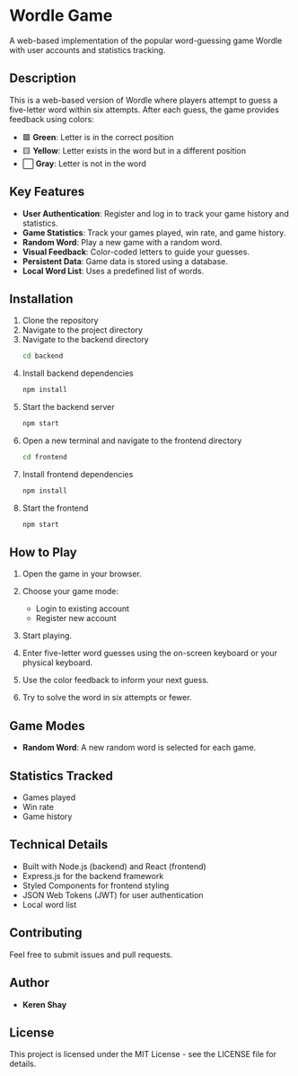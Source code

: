 # Wordle Game

A web-based implementation of the popular word-guessing game Wordle with user accounts and statistics tracking.

## Description

This is a web-based version of Wordle where players attempt to guess a five-letter word within six attempts. After each guess, the game provides feedback using colors:

- 🟩 **Green**: Letter is in the correct position
- 🟨 **Yellow**: Letter exists in the word but in a different position
- ⬜ **Gray**: Letter is not in the word

## Key Features

- **User Authentication**: Register and log in to track your game history and statistics.
- **Game Statistics**: Track your games played, win rate, and game history.
- **Random Word**: Play a new game with a random word.
- **Visual Feedback**: Color-coded letters to guide your guesses.
- **Persistent Data**: Game data is stored using a database.
- **Local Word List**: Uses a predefined list of words.

## Installation

1. Clone the repository
2. Navigate to the project directory
3. Navigate to the backend directory
   ```bash
   cd backend
   ```
4. Install backend dependencies
   ```bash
   npm install
   ```
5. Start the backend server
   ```bash
   npm start
   ```
6. Open a new terminal and navigate to the frontend directory
   ```bash
   cd frontend
   ```
7. Install frontend dependencies
   ```bash
   npm install
   ```
8. Start the frontend
   ```bash
   npm start
   ```

## How to Play

1. Open the game in your browser.
2. Choose your game mode:

   - Login to existing account
   - Register new account

3. Start playing.
4. Enter five-letter word guesses using the on-screen keyboard or your physical keyboard.
5. Use the color feedback to inform your next guess.
6. Try to solve the word in six attempts or fewer.

## Game Modes

- **Random Word**: A new random word is selected for each game.

## Statistics Tracked

- Games played
- Win rate
- Game history

## Technical Details

- Built with Node.js (backend) and React (frontend)
- Express.js for the backend framework
- Styled Components for frontend styling
- JSON Web Tokens (JWT) for user authentication
- Local word list

## Contributing

Feel free to submit issues and pull requests.

## Author

- **Keren Shay**

## License

This project is licensed under the MIT License - see the LICENSE file for details.
